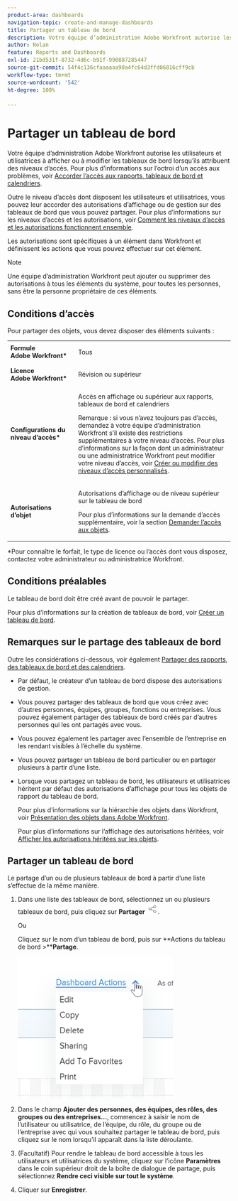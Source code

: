 ```yaml
---
product-area: dashboards
navigation-topic: create-and-manage-dashboards
title: Partager un tableau de bord
description: Votre équipe d’administration Adobe Workfront autorise les utilisateurs et utilisatrices à afficher ou à modifier les tableaux de bord lorsqu’ils attribuent des niveaux d’accès. Outre le niveau d’accès dont disposent les utilisateurs et utilisatrices, vous pouvez leur accorder des autorisations d’affichage ou de gestion sur des tableaux de bord que vous pouvez partager.
author: Nolan
feature: Reports and Dashboards
exl-id: 21bd531f-8732-4d6c-b91f-990887285447
source-git-commit: 54f4c136cfaaaaaa90a4fc64d3ffd06816cff9cb
workflow-type: tm+mt
source-wordcount: '542'
ht-degree: 100%

---
```


# Partager un tableau de bord

Votre équipe d’administration Adobe Workfront autorise les utilisateurs et utilisatrices à afficher ou à modifier les tableaux de bord lorsqu’ils attribuent des niveaux d’accès. Pour plus d’informations sur l’octroi d’un accès aux problèmes, voir [Accorder l’accès aux rapports, tableaux de bord et calendriers](../../../administration-and-setup/add-users/configure-and-grant-access/grant-access-reports-dashboards-calendars.md).

Outre le niveau d’accès dont disposent les utilisateurs et utilisatrices, vous pouvez leur accorder des autorisations d’affichage ou de gestion sur des tableaux de bord que vous pouvez partager. Pour plus d’informations sur les niveaux d’accès et les autorisations, voir [Comment les niveaux d’accès et les autorisations fonctionnent ensemble](../../../administration-and-setup/add-users/access-levels-and-object-permissions/how-access-levels-permissions-work-together.md).

Les autorisations sont spécifiques à un élément dans Workfront et définissent les actions que vous pouvez effectuer sur cet élément.

>[!NOTE]
>
>Une équipe d’administration Workfront peut ajouter ou supprimer des autorisations à tous les éléments du système, pour toutes les personnes, sans être la personne propriétaire de ces éléments.

## Conditions d’accès

Pour partager des objets, vous devez disposer des éléments suivants :

<table style="table-layout:auto"> 
 <col> 
 <col> 
 <tbody> 
  <tr> 
   <td role="rowheader"><strong>Formule Adobe Workfront*</strong></td> 
   <td> <p>Tous </p> </td> 
  </tr> 
  <tr> 
   <td role="rowheader"><strong>Licence Adobe Workfront*</strong></td> 
   <td> <p>Révision ou supérieur</p> </td> 
  </tr> 
  <tr> 
   <td role="rowheader"><strong>Configurations du niveau d’accès*</strong></td> 
   <td> <p>Accès en affichage ou supérieur aux rapports, tableaux de bord et calendriers</p> <p>Remarque : si vous n’avez toujours pas d’accès, demandez à votre équipe d’administration Workfront s’il existe des restrictions supplémentaires à votre niveau d’accès. Pour plus d’informations sur la façon dont un administrateur ou une administratrice Workfront peut modifier votre niveau d’accès, voir <a href="../../../administration-and-setup/add-users/configure-and-grant-access/create-modify-access-levels.md" class="MCXref xref">Créer ou modifier des niveaux d’accès personnalisés</a>.</p> </td> 
  </tr> 
  <tr> 
   <td role="rowheader"><strong>Autorisations d’objet</strong></td> 
   <td> <p>Autorisations d’affichage ou de niveau supérieur sur le tableau de bord</p> <p>Pour plus d’informations sur la demande d’accès supplémentaire, voir la section <a href="../../../workfront-basics/grant-and-request-access-to-objects/request-access.md" class="MCXref xref">Demander l’accès aux objets</a>.</p> </td> 
  </tr> 
 </tbody> 
</table>

&#42;Pour connaître le forfait, le type de licence ou l’accès dont vous disposez, contactez votre administrateur ou administratrice Workfront.

## Conditions préalables

Le tableau de bord doit être créé avant de pouvoir le partager.

Pour plus d’informations sur la création de tableaux de bord, voir [Créer un tableau de bord](../../../reports-and-dashboards/dashboards/creating-and-managing-dashboards/create-dashboard.md).

## Remarques sur le partage des tableaux de bord

Outre les considérations ci-dessous, voir également [Partager des rapports, des tableaux de bord et des calendriers](../../../workfront-basics/grant-and-request-access-to-objects/permissions-reports-dashboards-calendars.md).

* Par défaut, le créateur d’un tableau de bord dispose des autorisations de gestion.

* Vous pouvez partager des tableaux de bord que vous créez avec d’autres personnes, équipes, groupes, fonctions ou entreprises. Vous pouvez également partager des tableaux de bord créés par d’autres personnes qui les ont partagés avec vous.
* Vous pouvez également les partager avec l’ensemble de l’entreprise en les rendant visibles à l’échelle du système.
* Vous pouvez partager un tableau de bord particulier ou en partager plusieurs à partir d’une liste.
* Lorsque vous partagez un tableau de bord, les utilisateurs et utilisatrices héritent par défaut des autorisations d’affichage pour tous les objets de rapport du tableau de bord.

  Pour plus d’informations sur la hiérarchie des objets dans Workfront, voir [Présentation des objets dans Adobe Workfront](../../../workfront-basics/navigate-workfront/workfront-navigation/understand-objects.md).

  Pour plus d’informations sur l’affichage des autorisations héritées, voir [Afficher les autorisations héritées sur les objets](../../../workfront-basics/grant-and-request-access-to-objects/view-inherited-permissions-on-objects.md).

## Partager un tableau de bord

Le partage d’un ou de plusieurs tableaux de bord à partir d’une liste s’effectue de la même manière.

1. Dans une liste des tableaux de bord, sélectionnez un ou plusieurs tableaux de bord, puis cliquez sur **Partager** ![](assets/share-icon.png).

   Ou

   Cliquez sur le nom d’un tableau de bord, puis sur **Actions du tableau de bord >****Partage**.

   ![](assets/qs-dashboard-actions-menu-350x318.png)

1. Dans le champ **Ajouter des personnes, des équipes, des rôles, des groupes ou des entreprises...**, commencez à saisir le nom de l’utilisateur ou utilisatrice, de l’équipe, du rôle, du groupe ou de l’entreprise avec qui vous souhaitez partager le tableau de bord, puis cliquez sur le nom lorsqu’il apparaît dans la liste déroulante.
1. (Facultatif) Pour rendre le tableau de bord accessible à tous les utilisateurs et utilisatrices du système, cliquez sur l’icône **Paramètres** dans le coin supérieur droit de la boîte de dialogue de partage, puis sélectionnez **Rendre ceci visible sur tout le système**.

1. Cliquer sur **Enregistrer**.
